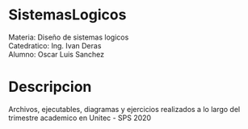 # SistemasLogicos

Materia: Diseño de sistemas logicos</br>
Catedratico: Ing. Ivan Deras</br>
Alumno: Oscar Luis Sanchez

# Descripcion
Archivos, ejecutables, diagramas y ejercicios realizados a lo largo del trimestre academico en Unitec - SPS 2020
